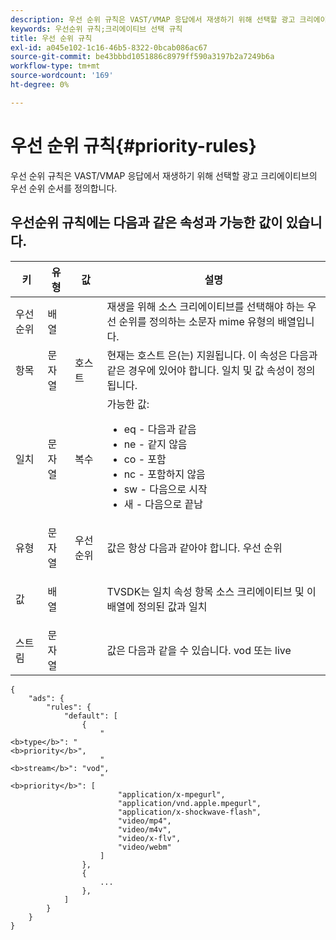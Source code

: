 ```yaml
---
description: 우선 순위 규칙은 VAST/VMAP 응답에서 재생하기 위해 선택할 광고 크리에이티브의 우선 순위 순서를 정의합니다.
keywords: 우선순위 규칙;크리에이티브 선택 규칙
title: 우선 순위 규칙
exl-id: a045e102-1c16-46b5-8322-0bcab086ac67
source-git-commit: be43bbbd1051886c8979ff590a3197b2a7249b6a
workflow-type: tm+mt
source-wordcount: '169'
ht-degree: 0%

---
```


# 우선 순위 규칙{#priority-rules}

우선 순위 규칙은 VAST/VMAP 응답에서 재생하기 위해 선택할 광고 크리에이티브의 우선 순위 순서를 정의합니다.

## 우선순위 규칙에는 다음과 같은 속성과 가능한 값이 있습니다.

<table id="table_ljp_tgx_hz">  
 <thead> 
  <tr> 
   <th class="entry"> 키</th> 
   <th class="entry"> 유형</th> 
   <th class="entry"> 값</th> 
   <th class="entry"> 설명</th> 
  </tr> 
 </thead>
 <tbody> 
  <tr> 
   <td><span class="codeph"> 우선 순위</span></td> 
   <td><span class="codeph"> 배열</span></td> 
   <td></td> 
   <td> 재생을 위해 소스 크리에이티브를 선택해야 하는 우선 순위를 정의하는 소문자 mime 유형의 배열입니다.</td> 
  </tr> 
  <tr> 
   <td><span class="codeph"> 항목</span></td> 
   <td><span class="codeph"> 문자열</span></td> 
   <td><span class="codeph"> 호스트</span></td> 
   <td>현재는 <span class="codeph"> 호스트</span> 은(는) 지원됩니다. 이 속성은 다음과 같은 경우에 있어야 합니다. <span class="codeph"> 일치</span> 및 <span class="codeph"> 값</span> 속성이 정의됩니다.</td> 
  </tr> 
  <tr> 
   <td><span class="codeph"> 일치</span></td> 
   <td><span class="codeph"> 문자열</span></td> 
   <td><span class="codeph"> 복수</span></td> 
   <td>가능한 값:
    <ul id="ul_tnf_2hx_hz"> 
     <li><span class="codeph"> eq</span> - 다음과 같음</li> 
     <li><span class="codeph"> ne</span> - 같지 않음</li> 
     <li><span class="codeph"> co</span> - 포함</li> 
     <li><span class="codeph"> nc</span> - 포함하지 않음</li> 
     <li><span class="codeph"> sw</span> - 다음으로 시작</li> 
     <li><span class="codeph"> 새</span> - 다음으로 끝남</li> 
    </ul></td> 
  </tr> 
  <tr> 
   <td><span class="codeph"> 유형</span></td> 
   <td><span class="codeph"> 문자열</span></td> 
   <td><span class="codeph"> 우선 순위</span></td> 
   <td>값은 항상 다음과 같아야 합니다. <span class="codeph"> 우선 순위</span></td> 
  </tr> 
  <tr> 
   <td><span class="codeph"> 값</span></td> 
   <td><span class="codeph"> 배열</span></td> 
   <td></td> 
   <td> <p>TVSDK는 <span class="codeph"> 일치</span> 속성 <span class="codeph"> 항목</span> 소스 크리에이티브 및 이 배열에 정의된 값과 일치</p> </td> 
  </tr> 
  <tr> 
   <td><span class="codeph"> 스트림</span></td> 
   <td><span class="codeph"> 문자열</span></td> 
   <td></td> 
   <td> <p>값은 다음과 같을 수 있습니다. <span class="codeph"> vod</span> 또는 <span class="codeph"> live</span></p> </td> 
  </tr> 
 </tbody> 
</table>

```
{
    "ads": {
        "rules": {
            "default": [
                {
                    "
<b>type</b>": "
<b>priority</b>",
                    "
<b>stream</b>": "vod",
                    "
<b>priority</b>": [
                        "application/x-mpegurl",
                        "application/vnd.apple.mpegurl",
                        "application/x-shockwave-flash",
                        "video/mp4",
                        "video/m4v",
                        "video/x-flv",
                        "video/webm"
                    ]
                },
                {
                    ...
                },
            ]
        }
    }
}
```
